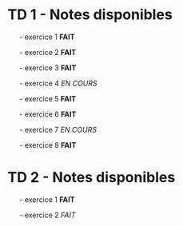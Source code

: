 # TD 1 - Notes disponibles

<ul>
  <p>- exercice 1  <b>FAIT</b></p>
  <p>- exercice 2  <b>FAIT</b></p>
  <p>- exercice 3  <b>FAIT</b></p>
  <p>- exercice 4  <i>EN COURS</i></p>
  <p>- exercice 5  <b>FAIT</b></p>
  <p>- exercice 6  <b>FAIT</b></p>
  <p>- exercice 7  <i>EN COURS</i></p>
  <p>- exercice 8  <b>FAIT</b></ul></p>
</ul>


# TD 2 - Notes disponibles

<ul>
  <p>- exercice 1  <b>FAIT</b></p>
  <p>- exercice 2  <i>FAIT</i></p>
</ul>
